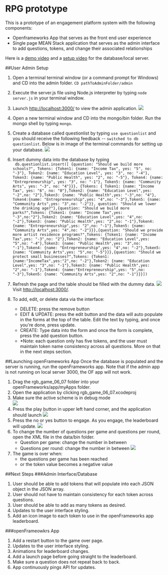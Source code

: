 # RPG prototype
This is a prototype of an engagement platform system with the following components:

* Openframeworks App that serves as the front end user experience
* Single page MEAN Stack  application that serves as the admin interface to add questions, tokens, and change their associated relationships

Here is a [demo video](https://youtu.be/qvVgo2Sz5Z4) and a [setup video](https://youtu.be/N1ly8BVIuso) for the database/local server.

##User Admin Setup

1. Open a terminal terminal window (or a command prompt for Windows) and CD into the admin folder. ```CD pathToAdminFolder/admin```
2. Execute the server.js file using Node.js interpreter by typing ```node server.js``` in your terminal window.
3. Launch [http://localhost:3000/](http://localhost:3000/) to view the admin application. ![](images/admin_launch.png)
4. Open a new terminal window and CD into the mongo/bin folder. Run the mongo shell by typing ```mongo```.
5. Create a database called questionlist by typing ```use questionlist``` and you should receive the following feedback -- ```switched to db questionlist```. Below is in image of the terminal commands for setting up your database. ![](images/mongodb_launch.png)
6. Insert dummy data into the database by typing <br> ```
db.questionlist.insert([
{question: "Should we build more schools?", Tokens: {Token1: {name: "Income Tax", yes: "5", no: "-3"}, Token2: {name: "Education Level", yes: "3", no: "-4"}, Token3: {name: "Public Health", yes: "2", no: "-5"}, Token4: {name: "Entrepreneurship", yes: "3", no: "-1"}, Token5: {name: "Community Arts", yes: "-3", no: "4"}}}, {Tokens: {
Token1: {name: "Income Tax", yes: "6", no: "0"},Token2: {name: "Education Level",yes: "-2",no: "2"},Token3: {name: "Public Health",yes: "-3",no: "4"}, Token4:{name: "Entrepreneurship",yes: "4",no: "-3"},Token5: {name: "Community Arts",yes: "3",no: "-2"}},
question: "Should we lower the drinking age?"},{question: "Should we build more parks?",Tokens: {Token1: {name: "Income Tax",yes: "-3",no:"2"},Token2: {name: "Education Level",yes: "4",no: "-2"},Token3: {name: "Public Health",yes: "2",no: "-1"},Token4: {name: "Entrepreneurship",yes: "2",no: "-1"},Token5: {name: "Community Arts",yes: "4",no: "-2"}}},{question: "Should we provide more artist residence programs?",Tokens: {Token1: {name: "Income Tax",yes: "-3",no: "2"},Token2: {name: "Education Level",yes: "5",no: "-4"},Token3: {name: "Public Health",yes: "3",no: "-1"},Token4: {name: "Entrepreneurship",yes: "4",no: "-2"},Token5: {name: "Community Arts",yes: "5",no: "-5"}}},{question: "Should we protect small businesses?",Tokens: {Token1: {name:"IncomeTax",yes:"2",no: "-2"},Token2: {name: "Education Level",yes: "3",no: "-1"},Token3: {name: "Public Health",yes: "2",no: "-1"},Token4: {name:"Entrepreneurship",yes: "5",no: "-3"},Token5: {name: "Community Arts",yes: "2",no: "-1"}}}])```

7. Refresh the page and the table should be filled with the dummy data. ![](images/admin_data.png) Visit [http://localhost:3000/](http://localhost:3000/questionlist).

8. To add, edit, or delete data via the interface:
	* DELETE: press the remove button
	* EDIT & UPDATE: press the edit button and the data will auto populate in the forms at the top of the table. Edit the text by typing, and once you're done, press update. 
	* CREATE: Type data into the form and once the form is complete, press the add question button. 
	* *Note: each question only has five tokens, and the user must maintain token name consistency across all questions. More on that in the next steps section. 


##Launching openFrameworks App
Once the database is populated and the server is running, run the openFrameworks app. Note that if the admin app is not running on local server 3000, the OF app will not work. 

1. Drag the rgb\_game\_06\_07 folder into your openFrameworks/app/myApps folder.
2. Open the application by clicking rgb\_game\_06\_07.xcodeproj
3. Make sure the active scheme is in debug mode <br> ![](images/of_debug.png)
4. Press the play button in upper left hand corner, and the application should launch ![](images/of_launch.png)
5. Press the no or yes button to engage. As you engage, the leaderboard will update. ![](images/of_engage.png)
6. To change the number of questions per game and questions per round, open the XML file in the data/bin folder.
	* Question per game: change the number in between <QUESTIONS></QUESTIONS>
	* Questions per round: change the number in between <ROUND></ROUND> ![](images/of_config.png)
7.  The game is over when:
	* the questions per game has been reached
	* or the token value becomes a negative value

##Next Steps
###Admin Interface/Database
1. User should be able to add tokens that will populate into each JSON object in the JSON array.
2. User should not have to maintain consistency for each token across questions.
3. User should be able to add as many tokens as desired. 
4. Updates to the user interface styling.
5. Add an icon image to each token to use in the openFrameworks app leaderboard. 

###openFrameowkrs App
1. Add a restart button to the game over page.
2. Updates to the user interface styling.
3. Animations for leaderboard changes.
4. Add a launch page before going straight to the leaderboard. 
5. Make sure a question does not repeat back to back. 
6. App continuously pings API for updates. 